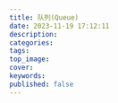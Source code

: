 ```yaml
---
title: 队列(Queue)
date: 2023-11-19 17:12:11
description: 
categories: 
tags: 
top_image: 
cover: 
keywords: 
published: false
---
```

